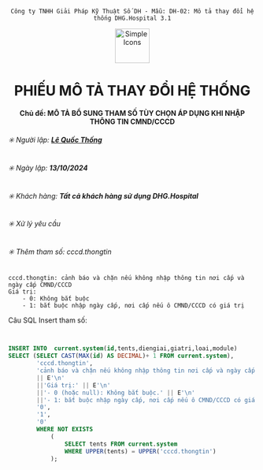 <div align="center">

`Công ty TNHH Giải Pháp Kỹ Thuật Số DH - Mẫu: DH-02: Mô tả thay đổi hệ thống DHG.Hospital 3.1`

</div>

<div align="center">
  <img src="https://raw.githubusercontent.com/dh-hos/dhg.hospitalprinter/main/Deploy_Tools/Logo.ico" alt="Simple Icons" width=70>
  <h1>PHIẾU MÔ TẢ THAY ĐỔI HỆ THỐNG</h1>  
</div>
<div align="center">

#### Chủ đề: MÔ TẢ BỔ SUNG THAM SỐ TÙY CHỌN ÁP DỤNG KHI NHẬP THÔNG TIN CMND/CCCD

</div>

###### :eight_spoked_asterisk: Người lập: [**Lê Quốc Thống**](https://github.com/lequocthong29)

###### :eight_spoked_asterisk: Ngày lập: **13/10/2024**

###### :eight_spoked_asterisk: Khách hàng: **Tất cả khách hàng sử dụng DHG.Hospital**

###### :eight_spoked_asterisk: Xử lý yêu cầu
###### :eight_spoked_asterisk: Thêm tham số: cccd.thongtin

	cccd.thongtin: cảnh báo và chặn nếu không nhập thông tin nơi cấp và ngày cấp CMND/CCCD
 	Giá trị: 
  		- 0: Không bắt buộc
    	- 1: bắt buộc nhập ngày cấp, nơi cấp nếu ô CMND/CCCD có giá trị

Câu SQL Insert tham số:
```sql


INSERT INTO  current.system(id,tents,diengiai,giatri,loai,module)
SELECT (SELECT CAST(MAX(id) AS DECIMAL)+ 1 FROM current.system),
		'cccd.thongtin',
        'cảnh báo và chặn nếu không nhập thông tin nơi cấp và ngày cấp CMND/CCCD' 
        || E'\n' 
        ||'Giá trị:' || E'\n' 
        ||'- 0 (hoặc null): Không bắt buộc.' || E'\n' 
        ||'- 1: bắt buộc nhập ngày cấp, nơi cấp nếu ô CMND/CCCD có giá trị.' || E'\n',
        '0',
        '1',
        '0'
        WHERE NOT EXISTS
        	(
            	SELECT tents FROM current.system
        		WHERE UPPER(tents) = UPPER('cccd.thongtin')
        	);
```
